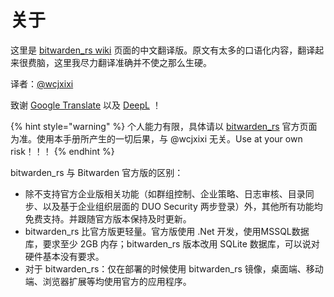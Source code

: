 # 关于

这里是 [bitwarden\_rs wiki](https://github.com/dani-garcia/bitwarden_rs/wiki) 页面的中文翻译版。原文有太多的口语化内容，翻译起来很费脑，这里我尽力翻译准确并不使之那么生硬。

译者：[@wcjxixi](mailto:wcjxixi@gmail.com)

致谢 [Google Translate](https://translate.google.com/) 以及 [DeepL](https://www.deepl.com/) ！

{% hint style="warning" %}
个人能力有限，具体请以 [bitwarden\_rs](https://github.com/dani-garcia/bitwarden_rs) 官方页面为准。使用本手册所产生的一切后果，与 @wcjxixi 无关。Use at your own risk！！！
{% endhint %}

bitwarden\_rs 与 Bitwarden 官方版的区别：

* 除不支持官方企业版相关功能（如群组控制、企业策略、日志审核、目录同步、以及基于企业组织层面的 DUO  Security 两步登录）外，其他所有功能均免费支持。并跟随官方版本保持及时更新。
* bitwarden\_rs 比官方版更轻量。官方版使用 .Net 开发，使用MSSQL数据库，要求至少 2GB 内存；bitwarden\_rs 版本改用 SQLite 数据库，可以说对硬件基本没有要求。
* 对于 bitwarden\_rs：仅在部署的时候使用 bitwarden\_rs 镜像，桌面端、移动端、浏览器扩展等均使用官方的应用程序。

